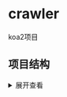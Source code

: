 # crawler
koa2项目

## 项目结构
<details>
<summary>展开查看</summary>
<pre>
<code>
|—— config/ 配置文件
|
|—— server/
|   |—— controller/ 控制器
|   |
|   |—— model/ 领域模型
|   |
|   |—— public/ 静态资源
|   |
|   |—— router/ 路由
|   |
|   |—— schedule/ 定时任务
|   |
|   |—— service/ 服务
|   |
|   |—— util/ 工具库
|   |
|   |—— app.js 根组件
|   |—— main.js 项目入口
|
|—— test/ 测试
|
|—— .editorconfig
|
|—— .gitignore
|
|—— babel.config.js
|
|—— CHANGELOG.md 更新日志
|
|—— package.json npm包文件
|
|—— README.md 项目说明
</code>
</pre>
</details>
